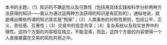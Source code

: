 本书的主题::（1）知识的不确定性以及可靠性（包括用具体实践和科学分析两种方法获得的知识——我认为通过这两种方法获得的知识是有区别的），通俗地说，就是嗅出哪些所谓的知识其实是“狗屎”；（2）人类事务的对称性原则，包括公平、正义、责任感、互惠性；（3）交易中的信息共享；（4）复杂系统以及现实世界中的理性。这四个方面的内容相互独立，不能混淆，而且，这四个方面的内容使得一个人直接暴露在交易的风险共担之中。

